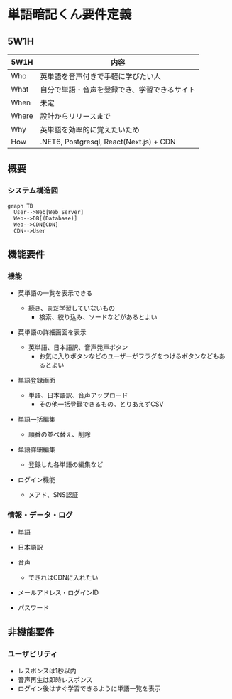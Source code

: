 # 単語暗記くん要件定義

## 5W1H

|5W1H|内容|
|----|----|
|Who|英単語を音声付きで手軽に学びたい人|
|What|自分で単語・音声を登録でき、学習できるサイト|
|When|未定|
|Where|設計からリリースまで|
|Why|英単語を効率的に覚えたいため|
|How|.NET6, Postgresql, React(Next.js) + CDN|

## 概要

### システム構造図

```mermaid
graph TB
  User-->Web[Web Server]
  Web-->DB[(Database)]
  Web-->CDN[CDN]
  CDN-->User
```

## 機能要件

### 機能

- 英単語の一覧を表示できる
  - 続き、まだ学習していないもの
    - 検索、絞り込み、ソードなどがあるとよい

- 英単語の詳細画面を表示
  - 英単語、日本語訳、音声発声ボタン
    - お気に入りボタンなどのユーザーがフラグをつけるボタンなどもあるとよい

- 単語登録画面
  - 単語、日本語訳、音声アップロード
    - その他一括登録できるもの。とりあえずCSV

- 単語一括編集
  - 順番の並べ替え、削除

- 単語詳細編集
  - 登録した各単語の編集など

- ログイン機能
  - メアド、SNS認証

### 情報・データ・ログ

- 単語
- 日本語訳
- 音声
  - できればCDNに入れたい

- メールアドレス・ログインID
- パスワード

## 非機能要件

### ユーザビリティ

- レスポンスは1秒以内
- 音声再生は即時レスポンス
- ログイン後はすぐ学習できるように単語一覧を表示

